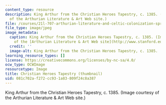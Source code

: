 ```yaml
---
content_type: resource
description: King Arthur from the Christian Heroes Tapestry, c. 1385. (Image courtesy
  of the Arthurian Literature & Art Web site.)
file: /courses/21l-707-arthurian-literature-and-celtic-colonization-spring-2005/081c702af272cc931a83809f24c8a387_21l-707s05-th.jpg
file_type: image/jpeg
image_metadata:
  caption: King Arthur from the Christian Heroes Tapestry, c. 1385. (Image courtesy
    of the [Arthurian Literature & Art Web site](http://www.stanford.edu/class/engl165b/).)
  credit: ''
  image-alt: King Arthur from the Christian Heroes Tapestry, c. 1385.
learning_resource_types: []
license: https://creativecommons.org/licenses/by-nc-sa/4.0/
ocw_type: OCWImage
resourcetype: Image
title: Christian Heroes Tapestry (thumbnail)
uid: 081c702a-f272-cc93-1a83-809f24c8a387
---
```

King Arthur from the Christian Heroes Tapestry, c. 1385. (Image courtesy of the Arthurian Literature & Art Web site.)